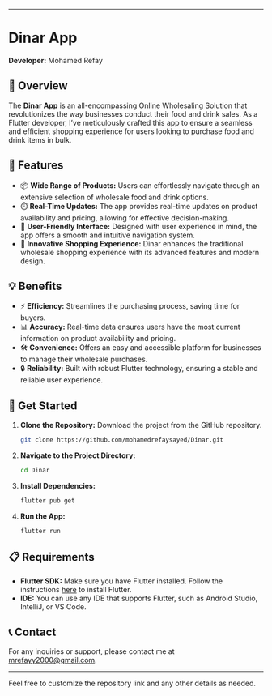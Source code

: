 
---

# Dinar App

**Developer:** Mohamed Refay

## 📝 Overview

The **Dinar App** is an all-encompassing Online Wholesaling Solution that revolutionizes the way businesses conduct their food and drink sales. As a Flutter developer, I’ve meticulously crafted this app to ensure a seamless and efficient shopping experience for users looking to purchase food and drink items in bulk.

## 🌟 Features

- 📦 **Wide Range of Products:** Users can effortlessly navigate through an extensive selection of wholesale food and drink options.
- ⏱️ **Real-Time Updates:** The app provides real-time updates on product availability and pricing, allowing for effective decision-making.
- 🧭 **User-Friendly Interface:** Designed with user experience in mind, the app offers a smooth and intuitive navigation system.
- 🚀 **Innovative Shopping Experience:** Dinar enhances the traditional wholesale shopping experience with its advanced features and modern design.

## 💡 Benefits

- ⚡ **Efficiency:** Streamlines the purchasing process, saving time for buyers.
- 📊 **Accuracy:** Real-time data ensures users have the most current information on product availability and pricing.
- 🛠️ **Convenience:** Offers an easy and accessible platform for businesses to manage their wholesale purchases.
- 🔒 **Reliability:** Built with robust Flutter technology, ensuring a stable and reliable user experience.

## 🚀 Get Started

1. **Clone the Repository:** Download the project from the GitHub repository.
   ```bash
   git clone https://github.com/mohamedrefaysayed/Dinar.git
   ```
2. **Navigate to the Project Directory:**
   ```bash
   cd Dinar
   ```
3. **Install Dependencies:**
   ```bash
   flutter pub get
   ```
4. **Run the App:**
   ```bash
   flutter run
   ```

## 📋 Requirements

- **Flutter SDK:** Make sure you have Flutter installed. Follow the instructions [here](https://flutter.dev/docs/get-started/install) to install Flutter.
- **IDE:** You can use any IDE that supports Flutter, such as Android Studio, IntelliJ, or VS Code.

## 📞 Contact

For any inquiries or support, please contact me at [mrefayy2000@gmail.com](mailto:mrefayy2000@gmail.com).

---

Feel free to customize the repository link and any other details as needed.
